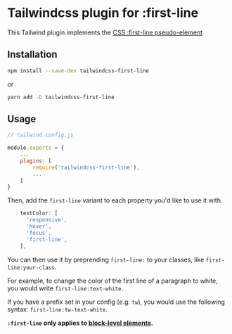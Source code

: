 # Tailwindcss plugin for :first-line

This Tailwind plugin implements the [CSS :first-line pseudo-element](https://developer.mozilla.org/en-US/docs/Web/CSS/::first-line)

## Installation

```bash
npm install --save-dev tailwindcss-first-line
```

or

```bash
yarn add -D tailwindcss-first-line
```

## Usage

```javascript
// tailwind.config.js

module.exports = {
    ...
    plugins: [
        require('tailwindcss-first-line'),
        ...
    ]
}
```

Then, add the `first-line` variant to each property you'd like to use it with.

```javascript
    textColor: [
      'responsive',
      'hover',
      'focus',
      'first-line',
    ],
```

You can then use it by preprending `first-line:` to your classes, like `first-line:your-class`.

For example, to change the color of the first line of a paragraph to white, you would write `first-line:text-white`.

If you have a prefix set in your config (e.g. `tw`), you would use the following syntax: `first-line:tw-text-white`.

**`:first-line` only applies to [block-level elements](https://developer.mozilla.org/en-US/docs/Web/HTML/Block-level_elements#elements).**
